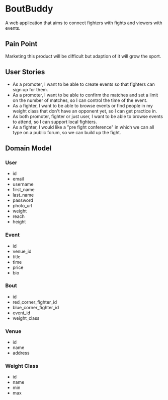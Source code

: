 # BoutBuddy

A web application that aims to connect fighters with fights and viewers with events.

## Pain Point

Marketing this product will be difficult but adaption of it will grow the sport.

## User Stories

- As a promoter, I want to be able to create events so that fighters can sign up for them.
- As a promoter, I want to be able to confirm the matches and set a limit on the number of matches, so I can control the time of the event.
- As a fighter, I want to be able to browse events or find people in my weight class that don't have an opponent yet, so I can get practice in.
- As both promoter, fighter or just user, I want to be able to browse events to attend, so I can support local fighters.
- As a fighter, I would like a "pre fight conference" in which we can all type on a public forum, so we can build up the fight.

## Domain Model

### User

- id
- email
- username
- first_name
- last_name
- password
- photo_url
- weight
- reach
- height

### Event

- id 
- venue_id
- title
- time
- price
- bio

### Bout

- id
- red_corner_fighter_id
- blue_corner_fighter_id
- event_id
- weight_class

### Venue

- id
- name
- address

### Weight Class

- id
- name
- min
- max
